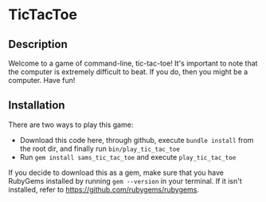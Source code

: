 # TicTacToe

## Description
Welcome to a game of command-line, tic-tac-toe! It's important to note that the computer is extremely
difficult to beat. If you do, then you might be a computer. Have fun!

## Installation
There are two ways to play this game:
- Download this code here, through github, execute `bundle install` from the root dir, and finally run `bin/play_tic_tac_toe`
- Run `gem install sams_tic_tac_toe` and execute `play_tic_tac_toe`

If you decide to download this as a gem, make sure that you have RubyGems installed by running `gem --version` in your terminal.
If it isn't installed, refer to https://github.com/rubygems/rubygems.
